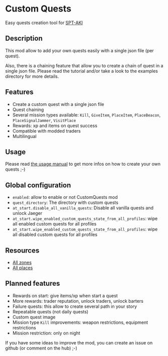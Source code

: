 # Custom Quests
Easy quests creation tool for [SPT-AKI](https://www.sp-tarkov.com/)

## Description
This mod allow to add your own quests easily with a single json file (per quest).

Also, there is a chaining feature that allow you to create a chain of quest in a single json file.
Please read the tutorial and/or take a look to the examples directory for more details.

## Features
- Create a custom quest with a single json file
- Quest chaining
- Several mission types available: `Kill`, `GiveItem`, `PlaceItem`, `PlaceBeacon`, `PlaceSignalJammer`, `VisitPlace`
- Rewards: xp and items on quest success
- Compatible with modded traders
- Multilingual

## Usage
Please read [the usage manual](./docs/USAGE_MANUAL.md) to get more infos on how to create your own quests ;-)

## Global configuration
- `enabled`: allow to enable or not CustomQuests mod
- `quest_directory`: The directory with custom quests
- `at_start.disable_all_vanilla_quests`: Disable all vanilla quests and unlock Jaeger
- `at_start.wipe_enabled_custom_quests_state_from_all_profiles`: wipe all enabled custom quests for all profiles
- `at_start.wipe_enabled_custom_quests_state_from_all_profiles`: wipe all disabled custom quests for all profiles

## Resources
- [All zones](./docs/ALL_ZONES.md)
- [All places](./docs/ALL_PLACES.md)

## Planned features
- Rewards on start: give items/xp when start a quest
- More rewards: trader reputation, unlock traders, unlock barters
- Failure quests: this allow to create several path in your story
- Repeatable quests (not daily quests)
- Custom quest image
- Mission type `Kill` improvements: weapon restrictions, equipment restrictions
- Mission restriction: only on night

If you have some ideas to improve the mod, you can create an issue on github (or comment on the hub) ;-)
